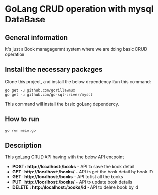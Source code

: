 # GoLang CRUD operation with mysql DataBase


## General information
It's just a Book managagemnt system where we are doing basic CRUD operation

## Install the necessary packages
Clone this project, and install the below dependency
Run this command:

```
go get -u github.com/gorilla/mux
go get -u github.com/go-sql-driver/mysql
```
This command will install the basic goLang dependency.


## How to run  
```
go run main.go
```
## Description 
This goLang CRUD API having with the below API endpoint

- **POST : http://localhost:<port>/books** - API to save the book detail
- **GET : http://localhost:<port>/books/<id>** - API to get the book detail by book ID
- **GET : http://localhost:<port>/books** - API to list all the books
- **PUT : http://localhost:<port>/books/<id>** - API to update book details
- **DELETE : http://localhost:<port>/books/id** - API to delete book by id

